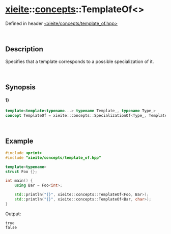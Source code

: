 # [xieite](../../xieite.md)\:\:[concepts](../../concepts.md)\:\:TemplateOf\<\>
Defined in header [<xieite/concepts/template_of.hpp>](../../../include/xieite/concepts/template_of.hpp)

&nbsp;

## Description
Specifies that a template corresponds to a possible specialization of it.

&nbsp;

## Synopsis
#### 1)
```cpp
template<template<typename...> typename Template_, typename Type_>
concept TemplateOf = xieite::concepts::SpecializationOf<Type_, Template_>;
```

&nbsp;

## Example
```cpp
#include <print>
#include "xieite/concepts/template_of.hpp"

template<typename>
struct Foo {};

int main() {
    using Bar = Foo<int>;

    std::println("{}", xieite::concepts::TemplateOf<Foo, Bar>);
    std::println("{}", xieite::concepts::TemplateOf<Bar, char>);
}
```
Output:
```
true
false
```
